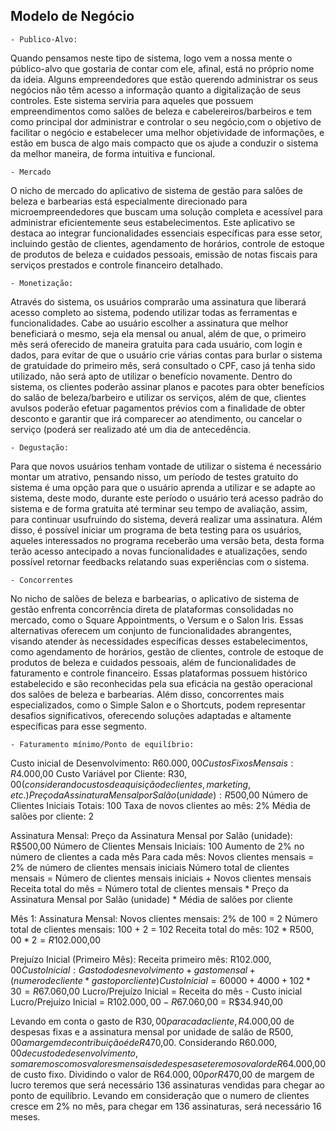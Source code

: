 ## Modelo de Negócio
	- Publico-Alvo:
Quando pensamos neste tipo de sistema, logo vem a nossa mente o público-alvo que gostaria de contar com ele, afinal, está no próprio nome da ideia. Alguns empreendedores que estão querendo administrar os seus negócios não têm acesso a informação quanto a digitalização de seus controles. Este sistema serviria para aqueles que possuem empreendimentos como salões de beleza e cabelereiros/barbeiros e tem como principal dor administrar e controlar o seu negócio,com o objetivo de facilitar o negócio e estabelecer uma melhor objetividade de informações, e estão em busca de algo mais compacto que os ajude a conduzir o sistema da melhor maneira, de forma intuitiva e funcional.

	- Mercado
O nicho de mercado do aplicativo de sistema de gestão para salões de beleza e barbearias está especialmente direcionado para microempreendedores que buscam uma solução completa e acessível para administrar eficientemente seus estabelecimentos. Este aplicativo se destaca ao integrar funcionalidades essenciais específicas para esse setor, incluindo gestão de clientes, agendamento de horários, controle de estoque de produtos de beleza e cuidados pessoais, emissão de notas fiscais para serviços prestados e controle financeiro detalhado.

	- Monetização:
Através do sistema, os usuários comprarão uma assinatura que liberará acesso completo ao sistema, podendo utilizar todas as ferramentas e funcionalidades. Cabe ao usuário escolher a assinatura que melhor beneficiará o mesmo, seja ela mensal ou anual, além de que, o primeiro mês será oferecido de maneira gratuita para cada usuário, com login e dados, para evitar de que o usuário crie várias contas para burlar o sistema de gratuidade do primeiro mês, será consultado o CPF, caso já tenha sido utilizado, não será apto de utilizar o benefício novamente.
Dentro do sistema, os clientes poderão assinar planos e pacotes para obter benefícios do salão de beleza/barbeiro e utilizar os serviços, além de que, clientes avulsos poderão efetuar pagamentos prévios com a finalidade de obter desconto e garantir que irá comparecer ao atendimento, ou cancelar o serviço (poderá ser realizado até um dia de antecedência.

	- Degustação:
Para que novos usuários tenham vontade de utilizar o sistema é necessário montar um atrativo, pensando nisso, um período de testes gratuito do sistema é uma opção para que o usuário aprenda a utilizar e se adapte ao sistema, deste modo, durante este período o usuário terá acesso padrão do sistema e de forma gratuita até terminar seu tempo de avaliação, assim, para continuar usufruindo do sistema, deverá realizar uma assinatura. Além disso, é possível iniciar um programa de beta testing para os usuários, aqueles interessados no programa receberão uma versão beta, desta forma terão acesso antecipado a novas funcionalidades e atualizações, sendo possível retornar feedbacks relatando suas experiências com o sistema.

	- Concorrentes
No nicho de salões de beleza e barbearias, o aplicativo de sistema de gestão enfrenta concorrência direta de plataformas consolidadas no mercado, como o Square Appointments, o Versum e o Salon Iris. Essas alternativas oferecem um conjunto de funcionalidades abrangentes, visando atender às necessidades específicas desses estabelecimentos, como agendamento de horários, gestão de clientes, controle de estoque de produtos de beleza e cuidados pessoais, além de funcionalidades de faturamento e controle financeiro.
Essas plataformas possuem histórico estabelecido e são reconhecidas pela sua eficácia na gestão operacional dos salões de beleza e barbearias. Além disso, concorrentes mais especializados, como o Simple Salon e o Shortcuts, podem representar desafios significativos, oferecendo soluções adaptadas e altamente específicas para esse segmento.

	- Faturamento mínimo/Ponto de equilíbrio:
Custo inicial de Desenvolvimento: R$60.000,00
Custos Fixos Mensais: R$4.000,00
Custo Variável por Cliente: R$30,00 (considerando custos de aquisição de clientes, marketing, etc.)
Preço da Assinatura Mensal por Salão (unidade): R$500,00
Número de Clientes Iniciais Totais: 100 
Taxa de novos clientes ao mês: 2%
Média de salões por cliente: 2

Assinatura Mensal:
Preço da Assinatura Mensal por Salão (unidade): R$500,00
Número de Clientes Mensais Iniciais: 100
Aumento de 2% no número de clientes a cada mês
Para cada mês:
Novos clientes mensais = 2% de número de clientes mensais iniciais
Número total de clientes mensais = Número de clientes mensais iniciais + Novos clientes mensais
Receita total do mês = Número total de clientes mensais * Preço da Assinatura Mensal por Salão (unidade) * Média de salões por cliente

Mês 1:
Assinatura Mensal:
Novos clientes mensais: 2% de 100 = 2
Número total de clientes mensais: 100 + 2 = 102
Receita total do mês: 102 * R$500,00 * 2 = R$102.000,00

Prejuízo Inicial (Primeiro Mês):
Receita primeiro mês: R$102.000,00
Custo Inicial: Gasto do desnevolvimento + gasto mensal + (numero de cliente * gasto por cliente)
Custo Inicial = 60000 + 4000 + 102 * 30 = R$67.060,00
Lucro/Prejuízo Inicial =  Receita do mês - Custo inicial
Lucro/Prejuízo Inicial =  R$102.000,00 - R$67.060,00 = R$34.940,00

Levando em conta o gasto de R$30,00 para cada cliente, R$4.000,00 de despesas fixas e a assinatura mensal por unidade de salão de R$500,00 a margem de contribuição é de R$470,00.
Considerando R$60.000,00 de custo de desenvolvimento, somaremos com os valores mensais de despesas e teremos o valor de R$64.000,00 de custo fixo.
Dividindo o valor de R$64.000,00 por R$470,00 de margem de lucro teremos que será necessário 136 assinaturas vendidas para chegar ao ponto de equilíbrio.
Levando em consideração que o numero de clientes cresce em 2% no mês, para chegar em 136 assinaturas, será necessário 16 meses.
